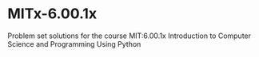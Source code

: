 # MITx-6.00.1x
Problem set solutions for the course MIT:6.00.1x Introduction to Computer Science and Programming Using Python
